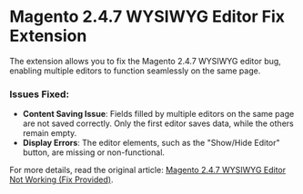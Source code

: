# Magento 2.4.7 WYSIWYG Editor Fix Extension

The extension allows you to fix the Magento 2.4.7 WYSIWYG editor bug, enabling multiple editors to function seamlessly on the same page.
### Issues Fixed:
- **Content Saving Issue**: Fields filled by multiple editors on the same page are not saved correctly. Only the first editor saves data, while the others remain empty.
- **Display Errors**: The editor elements, such as the "Show/Hide Editor" button, are missing or non-functional.

For more details, read the original article: [Magento 2.4.7 WYSIWYG Editor Not Working (Fix Provided)](https://plumrocket.com/docs/magento-wysiwyg-issue).
